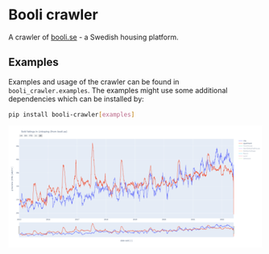 # Booli crawler

A crawler of [booli.se](https://booli.se) - a Swedish housing platform.

## Examples
Examples and usage of the crawler can be found in ``booli_crawler.examples``. The
examples might use some additional dependencies which can be installed by:

```bash
pip install booli-crawler[examples]
```

![](https://raw.githubusercontent.com/real-tintin/booli-crawler/main/example.png)
